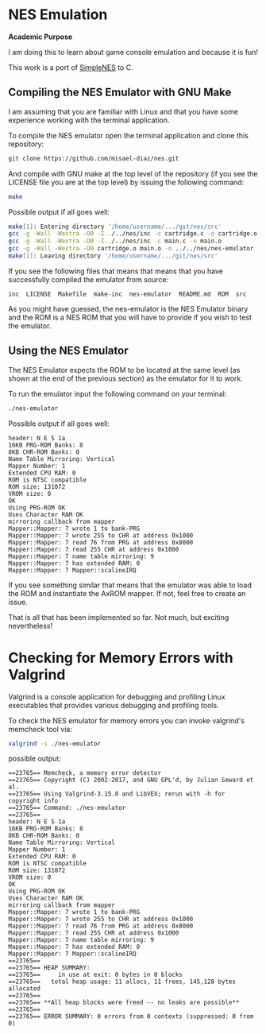 # NES Emulation

**Academic Purpose**

I am doing this to learn about game console emulation and because it is fun!

This work is a port of [SimpleNES](https://github.com/amhndu/SimpleNES) to C.

## Compiling the NES Emulator with GNU Make

I am assuming that you are familiar with Linux and that you have some experience working
with the terminal application.

To compile the NES emulator open the terminal application and clone this repository:

```sh
git clone https://github.com/misael-diaz/nes.git
```

And compile with GNU make at the top level of the repository (if you see the LICENSE
file you are at the top level) by issuing the following command:

```sh
make
```

Possible output if all goes well:

```sh
make[1]: Entering directory '/home/username/.../git/nes/src'
gcc -g -Wall -Wextra -O0 -I../../nes/inc -c cartridge.c -o cartridge.o
gcc -g -Wall -Wextra -O0 -I../../nes/inc -c main.c -o main.o
gcc -g -Wall -Wextra -O0 cartridge.o main.o -o ../../nes/nes-emulator
make[1]: Leaving directory '/home/username/.../git/nes/src'
```

If you see the following files that means that means that you have successfully compiled
the emulator from source:

```
inc  LICENSE  Makefile  make-inc  nes-emulator  README.md  ROM  src
```

As you might have guessed, the nes-emulator is the NES Emulator binary and the ROM is a
NES ROM that you will have to provide if you wish to test the emulator.

## Using the NES Emulator

The NES Emulator expects the ROM to be located at the same level (as shown at the end of
the previous section) as the emulator for it to work.

To run the emulator input the following command on your terminal:

```sh
./nes-emulator
```

Possible output if all goes well:

```
header: N E S 1a
16KB PRG-ROM Banks: 8
8KB CHR-ROM Banks: 0
Name Table Mirroring: Vertical
Mapper Number: 1
Extended CPU RAM: 0
ROM is NTSC compatible
ROM size: 131072
VROM size: 0
OK
Using PRG-ROM OK
Uses Character RAM OK
mirroring callback from mapper
Mapper::Mapper: 7 wrote 1 to bank-PRG
Mapper::Mapper: 7 wrote 255 to CHR at address 0x1000
Mapper::Mapper: 7 read 76 from PRG at address 0x8000
Mapper::Mapper: 7 read 255 CHR at address 0x1000
Mapper::Mapper: 7 name table mirroring: 9
Mapper::Mapper: 7 has extended RAM: 0
Mapper::Mapper: 7 Mapper::scalineIRQ
```

If you see something similar that means that the emulator was able to load the ROM
and instantiate the AxROM mapper. If not, feel free to create an issue.

That is all that has been implemented so far. Not much, but exciting nevertheless!

# Checking for Memory Errors with Valgrind

Valgrind is a console application for debugging and profiling Linux executables
that provides various debugging and profiling tools.

To check the NES emulator for memory errors you can invoke valgrind's memcheck tool via:

```sh
valgrind -s ./nes-emulator
```

possible output:

```
==23765== Memcheck, a memory error detector
==23765== Copyright (C) 2002-2017, and GNU GPL'd, by Julian Seward et al.
==23765== Using Valgrind-3.15.0 and LibVEX; rerun with -h for copyright info
==23765== Command: ./nes-emulator
==23765==
header: N E S 1a
16KB PRG-ROM Banks: 8
8KB CHR-ROM Banks: 0
Name Table Mirroring: Vertical
Mapper Number: 1
Extended CPU RAM: 0
ROM is NTSC compatible
ROM size: 131072
VROM size: 0
OK
Using PRG-ROM OK
Uses Character RAM OK
mirroring callback from mapper
Mapper::Mapper: 7 wrote 1 to bank-PRG
Mapper::Mapper: 7 wrote 255 to CHR at address 0x1000
Mapper::Mapper: 7 read 76 from PRG at address 0x8000
Mapper::Mapper: 7 read 255 CHR at address 0x1000
Mapper::Mapper: 7 name table mirroring: 9
Mapper::Mapper: 7 has extended RAM: 0
Mapper::Mapper: 7 Mapper::scalineIRQ
==23765==
==23765== HEAP SUMMARY:
==23765==     in use at exit: 0 bytes in 0 blocks
==23765==   total heap usage: 11 allocs, 11 frees, 145,128 bytes allocated
==23765==
==23765== **All heap blocks were freed -- no leaks are possible**
==23765==
==23765== ERROR SUMMARY: 0 errors from 0 contexts (suppressed: 0 from 0)
```

